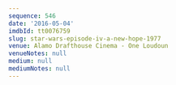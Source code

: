 ```yaml
---
sequence: 546
date: '2016-05-04'
imdbId: tt0076759
slug: star-wars-episode-iv-a-new-hope-1977
venue: Alamo Drafthouse Cinema - One Loudoun
venueNotes: null
medium: null
mediumNotes: null
---
```


